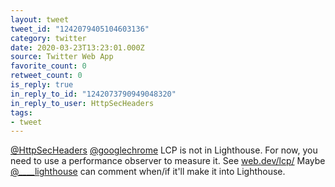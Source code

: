 ```yaml
---
layout: tweet
tweet_id: "1242079405104603136"
category: twitter
date: 2020-03-23T13:23:01.000Z
source: Twitter Web App
favorite_count: 0
retweet_count: 0
is_reply: true
in_reply_to_id: "1242073790949048320"
in_reply_to_user: HttpSecHeaders
tags:
- tweet
---
```


[@HttpSecHeaders](https://twitter.com/@HttpSecHeaders) [@googlechrome](https://twitter.com/@googlechrome) LCP is not in Lighthouse. For now, you need to use a performance observer to measure it. See [web.dev/lcp/](https://web.dev/lcp/) Maybe [@____lighthouse](https://twitter.com/@____lighthouse) can comment when/if it'll make it into Lighthouse.
